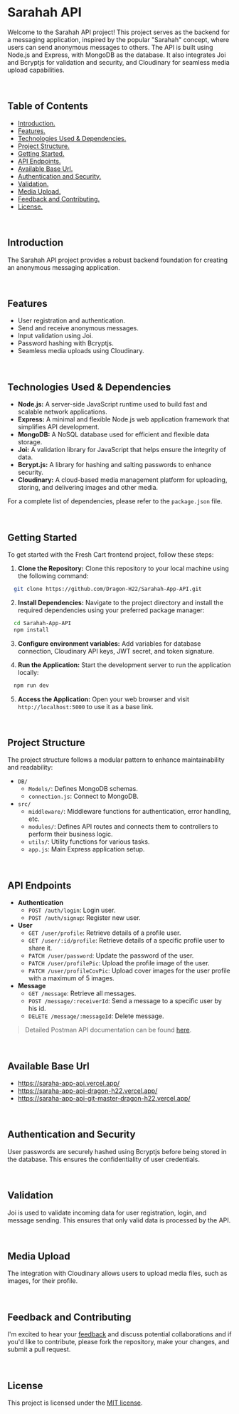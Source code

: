# Sarahah API

Welcome to the Sarahah API project! This project serves as the backend for a messaging application, inspired by the popular "Sarahah" concept, where users can send anonymous messages to others. The API is built using Node.js and Express, with MongoDB as the database. It also integrates Joi and Bcryptjs for validation and security, and Cloudinary for seamless media upload capabilities.



<br>



## Table of Contents

- [ Introduction. ](#Introduction)
- [ Features. ](#Features)
- [ Technologies Used & Dependencies. ](#Technologies_Used)
- [ Project Structure. ](#Project_Structure)
- [ Getting Started. ](#Getting_Started)
- [ API Endpoints. ](#API_Endpoints)
- [ Available Base Url. ](#Available_Base_Url)
- [ Authentication and Security. ](#Authentication)
- [ Validation. ](#Validation)
- [ Media Upload. ](#Media_Upload)
- [ Feedback and Contributing. ](#Feedback_Contributing)
- [ License. ](#License)



<br>



<a id="Introduction"></a>

## Introduction
The Sarahah API project provides a robust backend foundation for creating an anonymous messaging application.


<br>



<a id="Features"></a>

## Features

- User registration and authentication.
- Send and receive anonymous messages.
- Input validation using Joi.
- Password hashing with Bcryptjs.
- Seamless media uploads using Cloudinary.



<br>



<a id="Technologies_Used"></a>

## Technologies Used & Dependencies
- **Node.js:** A server-side JavaScript runtime used to build fast and scalable network applications.
- **Express:** A minimal and flexible Node.js web application framework that simplifies API development.
- **MongoDB:** A NoSQL database used for efficient and flexible data storage.
- **Joi:** A validation library for JavaScript that helps ensure the integrity of data.
- **Bcrypt.js:** A library for hashing and salting passwords to enhance security.
- **Cloudinary:** A cloud-based media management platform for uploading, storing, and delivering images and other media.

For a complete list of dependencies, please refer to the `package.json` file.



<br>



<a id="Getting_Started"></a>

## Getting Started

To get started with the Fresh Cart frontend project, follow these steps:

1. <strong>Clone the Repository:</strong> Clone this repository to your local machine using the following command:
```bash
  git clone https://github.com/Dragon-H22/Sarahah-App-API.git
```

2. <strong>Install Dependencies:</strong> Navigate to the project directory and install the required dependencies using your preferred package manager:
```bash
  cd Sarahah-App-API
  npm install
```

3. <strong>Configure environment variables:</strong> Add variables for database connection, Cloudinary API keys, JWT secret, and token signature.

4. <strong>Run the Application:</strong> Start the development server to run the application locally:
```bash
  npm run dev
```

5. <strong>Access the Application:</strong> Open your web browser and visit `http://localhost:5000` to use it as a base link.



<br>



<a id="Project_Structure"></a>

## Project Structure
The project structure follows a modular pattern to enhance maintainability and readability:

* `DB/`
    * `Models/`: Defines MongoDB schemas.
    * `connection.js`: Connect to MongoDB.
* `src/`
    * `middleware/`: Middleware functions for authentication, error handling, etc.
    * `modules/`: Defines API routes and connects them to controllers to perform their business logic.
    * `utils/`: Utility functions for various tasks.
    * `app.js`: Main Express application setup.



<br>



<a id="API_Endpoints"></a>

## API Endpoints
* **Authentication**
  * `POST /auth/login`: Login user.
  * `POST /auth/signup`: Register new user.
* **User**
  * `GET /user/profile`: Retrieve details of a profile user.
  * `GET /user/:id/profile`: Retrieve details of a specific profile user to share it.
  * `PATCH /user/password`: Update the password of the user.
  * `PATCH /user/profilePic`: Upload the profile image of the user.
  * `PATCH /user/profileCovPic`: Upload cover images for the user profile with a maximum of 5 images.
* **Message**
  * `GET /message`: Retrieve all messages.
  * `POST /message/:receiverId`: Send a message to a specific user by his id.
  * `DELETE /message/:messageId`: Delete message.


> Detailed Postman API documentation can be found <a href="https://documenter.getpostman.com/view/23533987/2s9YBz4b7C" target="_blank">here</a>.



<br>



<a id="Available_Base_Url"></a>

## Available Base Url
- https://saraha-app-api.vercel.app/
- https://saraha-app-api-dragon-h22.vercel.app/
- https://saraha-app-api-git-master-dragon-h22.vercel.app/





<br>



<a id="Authentication"></a>

## Authentication and Security
User passwords are securely hashed using Bcryptjs before being stored in the database. This ensures the confidentiality of user credentials.



<br>



<a id="Validation"></a>

## Validation
Joi is used to validate incoming data for user registration, login, and message sending. This ensures that only valid data is processed by the API.



<br>



<a id="Media_Upload"></a>

## Media Upload
The integration with Cloudinary allows users to upload media files, such as images, for their profile.


<br>



<a id="Feedback_Contributing"></a>

## Feedback and Contributing
I'm excited to hear your <u><a href="https://forms.gle/waAwCzVUJy11LomG8" target="_blank">feedback</a></u> and discuss potential collaborations and if you'd like to contribute, please fork the repository, make your changes, and submit a pull request.



<br>



<a id="License"></a>

## License
This project is licensed under the [MIT license](LICENSE).



<br>




<br>

